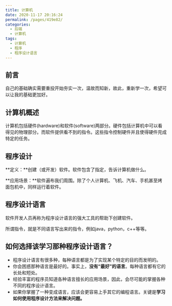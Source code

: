 ```yaml
---
title: 计算机
date: 2020-11-17 20:16:24
permalink: /pages/419e82/
categories:
  - 后端
  - 计算机
tags:
  - 计算机
  - 程序
  - 程序设计语言
---
```

## 前言

自己的基础确实需要重投开始夯实一次，温故而知新，故此，重新学一次，希望可以让我的基础更加好。



## 计算机概述

计算机包括硬件(hardware)和软件(software)两部分。硬件包括计算机中可以看得见的物理部分。而软件提供看不到的指令。这些指令控制硬件并且使得硬件完成特定的任务。



## 程序设计

**定义：**创建（或开发）软件。软件包含了指定，告诉计算机做什么。

**应用场景：**软件遍布我们周围。除了个人计算机、飞机、汽车、手机甚至烤面包机中，同样运行着软件。



## 程序设计语言

软件开发人员再称为程序设计语言的强大工具的帮助下创建软件。

所谓指令，就是不同语言写出来的指令，例如java，python，c++等等。



## 如何选择该学习那种程序设计语言？

- 程序设计语言有很多种，每种语言都是为了实现某个特定的目的而发明的。
- 你会困惑那种语言是最好的。事实上，**没有“最好”的语言**。每种语言都有它的长处和短处。
- 经验丰富的程序员知道各种语言擅长的应用场景，因此，会尽可能的掌握各种不同的程序设计语言。
- 如果你掌握了一种变成语言，应该会更容易上手其它的编程语言。关键是**学习如何使用程序设计方法来解决问题。**